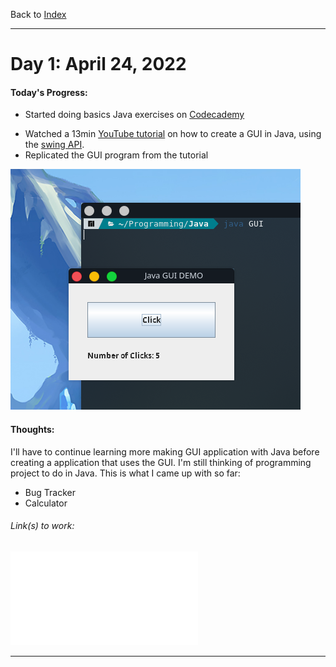 Back to [Index](README.md)
____
# Day 1: April 24, 2022
#### Today's Progress:
-  Started doing basics Java exercises on [Codecademy](https://www.codecademy.com/learn/learn-java)
<!--- Replace comment with screenshot of codecademy-->
-  Watched a 13min [YouTube tutorial](https://youtu.be/5o3fMLPY7qY) on how to create a GUI in Java, using the [swing API](https://www.javatpoint.com/java-swing).
-  Replicated the GUI program from the tutorial

![JavaGUITest.png](Attachments-DOC/JavaGUITest.png)

#### Thoughts: 
I'll have to continue learning more making GUI application with Java before creating a application that uses the GUI.
I'm still thinking of programming project to do in Java. 
This is what I came up with so far:
- Bug Tracker
- Calculator



###### Link(s) to work:
![GUI.java](Attachments-DOC/GUI.java)
___
